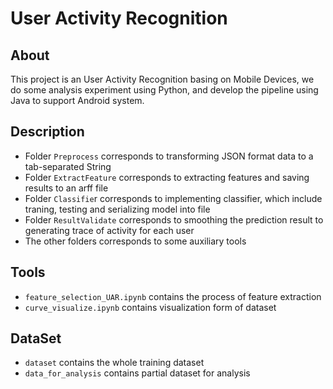 # User Activity Recognition
## About
This project is an User Activity Recognition basing on Mobile Devices, we do some analysis experiment using Python, and develop the pipeline using Java to support Android system.

## Description
* Folder `Preprocess` corresponds to transforming JSON format data to a tab-separated String
* Folder `ExtractFeature` corresponds to extracting features and saving results to an arff file
* Folder `Classifie`r corresponds to implementing classifier, which include traning, testing and serializing model into file
* Folder `ResultValidate` corresponds to smoothing the prediction result to generating trace of activity for each user
* The other folders corresponds to some auxiliary tools

## Tools
* `feature_selection_UAR.ipynb` contains the process of feature extraction
* `curve_visualize.ipynb` contains visualization form of dataset

## DataSet
* `dataset` contains the whole training dataset
* `data_for_analysis` contains partial dataset for analysis
